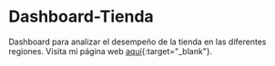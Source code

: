 # Dashboard-Tienda
Dashboard para analizar el desempeño de la tienda en las diferentes regiones.
Visita mi página web [aquí](https://cachimbot-dashboard-tienda-app-zbdkat.streamlit.app/){:target="_blank"}.
